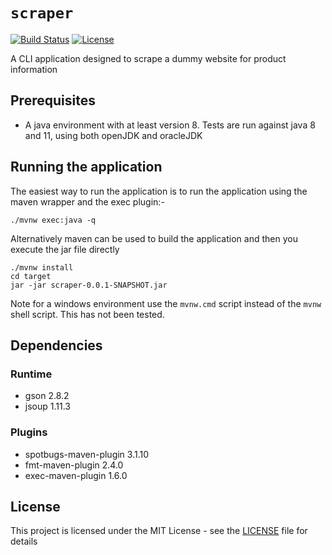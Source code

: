 # `scraper`
[![Build Status](https://travis-ci.com/tmorgansl/scraper.svg?branch=master)](https://travis-ci.com/tmorgansl/scraper)
[![License](https://img.shields.io/github/license/tmorgansl/scraper.svg)]()

A CLI application designed to scrape a dummy website for product information

## Prerequisites

* A java environment with at least version 8. Tests are run against java 8 and 11, using both openJDK and oracleJDK

## Running the application

The easiest way to run the application is to run the application using the maven wrapper and the exec plugin:-

```
./mvnw exec:java -q
```

Alternatively maven can be used to build the application and then you execute the jar file directly

```
./mvnw install
cd target
jar -jar scraper-0.0.1-SNAPSHOT.jar
```

Note for a windows environment use the `mvnw.cmd` script instead of the `mvnw` shell script. This has not been tested.

## Dependencies

### Runtime

 * gson 2.8.2
 * jsoup 1.11.3

### Plugins

 * spotbugs-maven-plugin 3.1.10
 * fmt-maven-plugin 2.4.0
 * exec-maven-plugin 1.6.0

## License

This project is licensed under the MIT License - see the [LICENSE](LICENSE) file for details